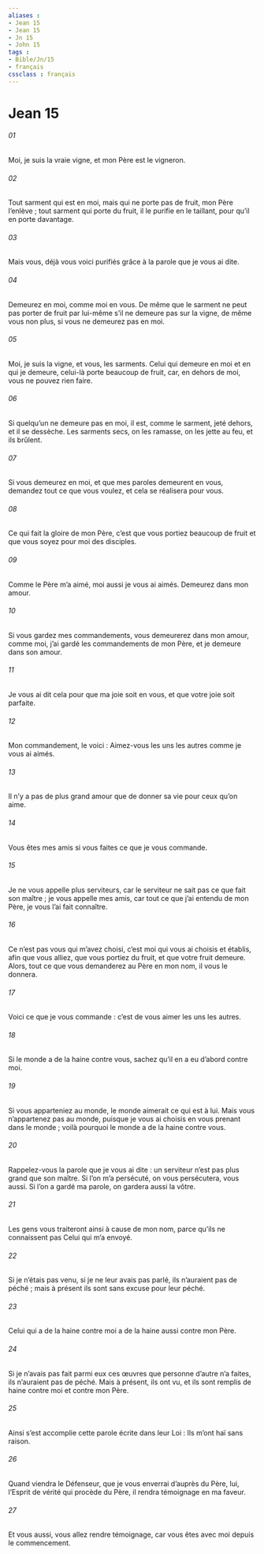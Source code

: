 ```yaml
---
aliases : 
- Jean 15
- Jean 15
- Jn 15
- John 15
tags : 
- Bible/Jn/15
- français
cssclass : français
---
```


# Jean 15

###### 01
Moi, je suis la vraie vigne, et mon Père est le vigneron.
###### 02
Tout sarment qui est en moi, mais qui ne porte pas de fruit, mon Père l’enlève ; tout sarment qui porte du fruit, il le purifie en le taillant, pour qu’il en porte davantage.
###### 03
Mais vous, déjà vous voici purifiés grâce à la parole que je vous ai dite.
###### 04
Demeurez en moi, comme moi en vous. De même que le sarment ne peut pas porter de fruit par lui-même s’il ne demeure pas sur la vigne, de même vous non plus, si vous ne demeurez pas en moi.
###### 05
Moi, je suis la vigne, et vous, les sarments. Celui qui demeure en moi et en qui je demeure, celui-là porte beaucoup de fruit, car, en dehors de moi, vous ne pouvez rien faire.
###### 06
Si quelqu’un ne demeure pas en moi, il est, comme le sarment, jeté dehors, et il se dessèche. Les sarments secs, on les ramasse, on les jette au feu, et ils brûlent.
###### 07
Si vous demeurez en moi, et que mes paroles demeurent en vous, demandez tout ce que vous voulez, et cela se réalisera pour vous.
###### 08
Ce qui fait la gloire de mon Père, c’est que vous portiez beaucoup de fruit et que vous soyez pour moi des disciples.
###### 09
Comme le Père m’a aimé, moi aussi je vous ai aimés. Demeurez dans mon amour.
###### 10
Si vous gardez mes commandements, vous demeurerez dans mon amour, comme moi, j’ai gardé les commandements de mon Père, et je demeure dans son amour.
###### 11
Je vous ai dit cela pour que ma joie soit en vous, et que votre joie soit parfaite.
###### 12
Mon commandement, le voici : Aimez-vous les uns les autres comme je vous ai aimés.
###### 13
Il n’y a pas de plus grand amour que de donner sa vie pour ceux qu’on aime.
###### 14
Vous êtes mes amis si vous faites ce que je vous commande.
###### 15
Je ne vous appelle plus serviteurs, car le serviteur ne sait pas ce que fait son maître ; je vous appelle mes amis, car tout ce que j’ai entendu de mon Père, je vous l’ai fait connaître.
###### 16
Ce n’est pas vous qui m’avez choisi, c’est moi qui vous ai choisis et établis, afin que vous alliez, que vous portiez du fruit, et que votre fruit demeure. Alors, tout ce que vous demanderez au Père en mon nom, il vous le donnera.
###### 17
Voici ce que je vous commande : c’est de vous aimer les uns les autres.
###### 18
Si le monde a de la haine contre vous, sachez qu’il en a eu d’abord contre moi.
###### 19
Si vous apparteniez au monde, le monde aimerait ce qui est à lui. Mais vous n’appartenez pas au monde, puisque je vous ai choisis en vous prenant dans le monde ; voilà pourquoi le monde a de la haine contre vous.
###### 20
Rappelez-vous la parole que je vous ai dite : un serviteur n’est pas plus grand que son maître. Si l’on m’a persécuté, on vous persécutera, vous aussi. Si l’on a gardé ma parole, on gardera aussi la vôtre.
###### 21
Les gens vous traiteront ainsi à cause de mon nom, parce qu’ils ne connaissent pas Celui qui m’a envoyé.
###### 22
Si je n’étais pas venu, si je ne leur avais pas parlé, ils n’auraient pas de péché ; mais à présent ils sont sans excuse pour leur péché.
###### 23
Celui qui a de la haine contre moi a de la haine aussi contre mon Père.
###### 24
Si je n’avais pas fait parmi eux ces œuvres que personne d’autre n’a faites, ils n’auraient pas de péché. Mais à présent, ils ont vu, et ils sont remplis de haine contre moi et contre mon Père.
###### 25
Ainsi s’est accomplie cette parole écrite dans leur Loi : Ils m’ont haï sans raison.
###### 26
Quand viendra le Défenseur, que je vous enverrai d’auprès du Père, lui, l’Esprit de vérité qui procède du Père, il rendra témoignage en ma faveur.
###### 27
Et vous aussi, vous allez rendre témoignage, car vous êtes avec moi depuis le commencement.
